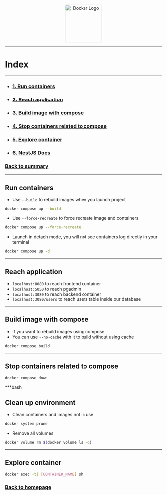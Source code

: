 <p align="center">
  <a href="https://docs.docker.com" target="blank"><img src="https://cdn.worldvectorlogo.com/logos/docker.svg" width="120" alt="Docker Logo" /></a>
</p>

***

# Index
***
- ### [1. Run containers](#run-containers)
- ### [2. Reach application](#reach-application)
- ### [3. Build image with compose](#build-image-with-compose)
- ### [4. Stop containers related to compose](#stop-containers-related-to-compose)
- ### [5. Explore container](#explore-container)
- ### [6. NestJS Docs](../nestjs/0-what-is-nestjs.md)
### [Back to summary](../Summary.md)

***
## Run containers
- Use `--build` to rebuild images when you launch project
```bash
docker compose up --build
```

- Use `--force-recreate` to force recreate image and containers
```bash
docker compose up --force-recreate
```

- Launch in detach mode, you will not see containers log directly in your terminal
```bash
docker compose up -d
```

***
## Reach application
- `localhost:8080` to reach frontend container
- `localhost:5050` to reach pgadmin
- `localhost:3080` to reach backend container
- `localhost:3080/users` to reach users table inside our database

***
## Build image with compose
- If you want to rebuild images using compose
- You can use `--no-cache` with it to build without using cache

```bash
docker compose build
```

***
## Stop containers related to compose

```bash
docker compose down
```

***bash
## Clean up environment
- Clean containers and images not in use
```bash
docker system prune
```

- Remove all volumes
```bash
docker volume rm $(docker volume ls -q)
```
***

## Explore container

```bash
docker exec -ti [CONTAINER_NAME] sh
```

### [Back to homepage](https://github.com/Bima42/ft_transcendence)